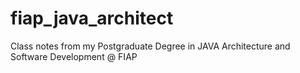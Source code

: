# fiap_java_architect
Class notes from my Postgraduate Degree in JAVA Architecture and Software Development @ FIAP
